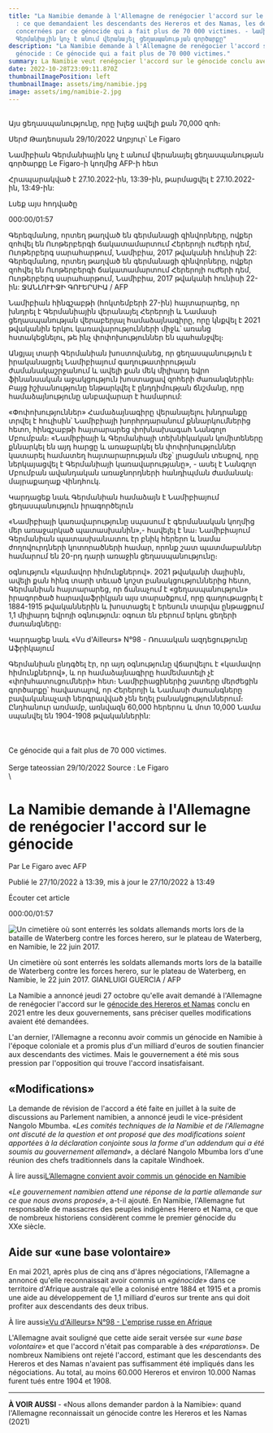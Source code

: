 ```yaml
---
title: "La Namibie demande à l'Allemagne de renégocier l'accord sur le génocide
  : ce que demandaient les descendants des Hereros et des Namas, les deux tribus
  concernées par ce génocide qui a fait plus de 70 000 victimes. - Նամիբիան
  Գերմանիային կոչ է անում վերանայել ցեղասպանության գործարքը"
description: "La Namibie demande à l'Allemagne de renégocier l'accord sur le
  génocide : Ce génocide qui a fait plus de 70 000 victimes."
summary: La Namibie veut renégocier l'accord sur le génocide conclu avec l'Allemagne.
date: 2022-10-28T23:09:11.870Z
thumbnailImagePosition: left
thumbnailImage: assets/img/namibie.jpg
image: assets/img/namibie-2.jpg
---
```

\
Այս ցեղասպանությունը, որը խլեց ավելի քան 70,000 զոհ։

Սերժ Թադեոսյան 29/10/2022 Աղբյուր՝ Le Figaro

Նամիբիան Գերմանիային կոչ է անում վերանայել ցեղասպանության գործարքը
Le Figaro-ի կողմից AFP-ի հետ

Հրապարակված է 27.10.2022-ին, 13:39-ին, թարմացվել է 27.10.2022-ին, 13:49-ին:

Լսեք այս հոդվածը

000:00/01:57

Գերեզմանոց, որտեղ թաղված են գերմանացի զինվորները, ովքեր զոհվել են Ուոթերբերգի ճակատամարտում Հերերոյի ուժերի դեմ, Ուոթերբերգ սարահարթում, Նամիբիա, 2017 թվականի հունիսի 22:
Գերեզմանոց, որտեղ թաղված են գերմանացի զինվորները, ովքեր զոհվել են Ուոթերբերգի ճակատամարտում Հերերոյի ուժերի դեմ, Ուոթերբերգ սարահարթում, Նամիբիա, 2017 թվականի հունիսի 22-ին: ՋԱՆԼՈՒԻՋԻ ԳՈՒԵՐՍԻԱ / AFP

Նամիբիան հինգշաբթի (հոկտեմբերի 27-ին) հայտարարեց, որ խնդրել է Գերմանիային վերանայել Հերերոյի և Նամասի ցեղասպանության վերաբերյալ համաձայնագիրը, որը կնքվել է 2021 թվականին երկու կառավարությունների միջև՝ առանց հստակեցնելու, թե ինչ փոփոխություններ են պահանջվել։

Անցյալ տարի Գերմանիան խոստովանեց, որ ցեղասպանություն է իրականացրել Նամիբիայում գաղութատիրության ժամանակաշրջանում և ավելի քան մեկ միլիարդ եվրո ֆինանսական աջակցություն խոստացավ զոհերի ժառանգներին։ Բայց իշխանությունը ենթարկվել է ընդդիմության ճնշմանը, որը համաձայնությունը անբավարար է համարում:

«Փոփոխություններ»
Համաձայնագիրը վերանայելու խնդրանքը տրվել է հուլիսին՝ Նամիբիայի խորհրդարանում քննարկումներից հետո, հինգշաբթի հայտարարեց փոխնախագահ Նանգոլո Մբումբան։ «Նամիբիայի և Գերմանիայի տեխնիկական կոմիտեները քննարկել են այդ հարցը և առաջարկել են փոփոխություններ կատարել համատեղ հայտարարության մեջ՝ լրացման տեսքով, որը ներկայացվել է Գերմանիայի կառավարությանը», - ասել է Նանգոլո Մբումբան ավանդական առաջնորդների հանդիպման ժամանակ։ մայրաքաղաք Վինդհուկ.

Կարդացեք նաև Գերմանիան համաձայն է Նամիբիայում ցեղասպանություն իրագործելուն

«Նամիբիայի կառավարությունը սպասում է գերմանական կողմից մեր առաջարկած պատասխանին»,- հավելել է նա։ Նամիբիայում Գերմանիան պատասխանատու էր բնիկ հերերո և նամա ժողովուրդների կոտորածների համար, որոնք շատ պատմաբաններ համարում են 20-րդ դարի առաջին ցեղասպանությունը։

օգնություն «կամավոր հիմունքներով».
2021 թվականի մայիսին, ավելի քան հինգ տարի տեւած կոշտ բանակցություններից հետո, Գերմանիան հայտարարեց, որ ճանաչում է «ցեղասպանություն» իրագործած հարավաֆրիկյան այս տարածքում, որը գաղութացրել է 1884-1915 թվականներին և խոստացել է երեսուն տարվա ընթացքում 1,1 միլիարդ եվրոյի օգնություն: օգուտ են բերում երկու ցեղերի ժառանգները։

Կարդացեք նաև «Vu d'Ailleurs» N°98 - Ռուսական ազդեցությունը Աֆրիկայում

Գերմանիան ընդգծել էր, որ այդ օգնությունը վճարվելու է «կամավոր հիմունքներով», և որ համաձայնագիրը համեմատելի չէ «փոխհատուցումների» հետ։ Նամիբիացիներից շատերը մերժեցին գործարքը՝ հավատալով, որ Հերերոյի և Նամասի ժառանգները բավականաչափ ներգրավված չեն եղել բանակցություններում։ Ընդհանուր առմամբ, առնվազն 60,000 հերերոս և մոտ 10,000 Նամա սպանվել են 1904-1908 թվականներին:\
\
\
\
Ce génocide qui a fait plus de 70 000 victimes.\
\
S﻿erge tateossian 29/10/2022   Source : Le Figaro\
\

<!--StartFragment-->

# La Namibie demande à l'Allemagne de renégocier l'accord sur le génocide

Par Le Figaro avec AFP

Publié le 27/10/2022 à 13:39, mis à jour le 27/10/2022 à 13:49

Écouter cet article

000:00/01:57

![Un cimetière où sont enterrés les soldats allemands morts lors de la bataille de Waterberg contre les forces herero, sur le plateau de Waterberg, en Namibie, le 22 juin 2017.](<>)

Un cimetière où sont enterrés les soldats allemands morts lors de la bataille de Waterberg contre les forces herero, sur le plateau de Waterberg, en Namibie, le 22 juin 2017. GIANLUIGI GUERCIA / AFP

La Namibie a annoncé jeudi 27 octobre qu'elle avait demandé à l'Allemagne de renégocier l'accord sur le [génocide des Hereros et Namas](https://www.lefigaro.fr/arts-expositions/2018/03/26/03015-20180326ARTFIG00021-expo-photo-hereros-et-des-nama-l-enfer-en-couleurs.php) conclu en 2021 entre les deux gouvernements, sans préciser quelles modifications avaient été demandées.

L'an dernier, l'Allemagne a reconnu avoir commis un génocide en Namibie à l'époque coloniale et a promis plus d'un milliard d'euros de soutien financier aux descendants des victimes. Mais le gouvernement a été mis sous pression par l'opposition qui trouve l'accord insatisfaisant.

## «Modifications»

La demande de révision de l'accord a été faite en juillet à la suite de discussions au Parlement namibien, a annoncé jeudi le vice-président Nangolo Mbumba. «*Les comités techniques de la Namibie et de l'Allemagne ont discuté de la question et ont proposé que des modifications soient apportées à la déclaration conjointe sous la forme d'un addendum qui a été soumis au gouvernement allemand*», a déclaré Nangolo Mbumba lors d'une réunion des chefs traditionnels dans la capitale Windhoek.

À lire aussi[L’Allemagne convient avoir commis un génocide en Namibie](https://www.lefigaro.fr/international/l-allemagne-convient-avoir-commis-un-genocide-en-namibie-20210528)

«*Le gouvernement namibien attend une réponse de la partie allemande sur ce que nous avons proposé*», a-t-il ajouté. En Namibie, l'Allemagne fut responsable de massacres des peuples indigènes Herero et Nama, ce que de nombreux historiens considèrent comme le premier génocide du XXe siècle.

## Aide sur «une base volontaire»

En mai 2021, après plus de cinq ans d'âpres négociations, l'Allemagne a annoncé qu'elle reconnaissait avoir commis un «*génocide*» dans ce territoire d'Afrique australe qu'elle a colonisé entre 1884 et 1915 et a promis une aide au développement de 1,1 milliard d'euros sur trente ans qui doit profiter aux descendants des deux tribus.

À lire aussi[«Vu d'Ailleurs» N°98 - L'emprise russe en Afrique](https://www.lefigaro.fr/international/vu-d-ailleurs-n098-l-emprise-russe-en-afrique-20221015)

L'Allemagne avait souligné que cette aide serait versée sur «*une base volontaire*» et que l'accord n'était pas comparable à des «*réparations*». De nombreux Namibiens ont rejeté l'accord, estimant que les descendants des Hereros et des Namas n'avaient pas suffisamment été impliqués dans les négociations. Au total, au moins 60.000 Hereros et environ 10.000 Namas furent tués entre 1904 et 1908.

- - -

**À VOIR AUSSI** - «Nous allons demander pardon à la Namibie»: quand l'Allemagne reconnaissait un génocide contre les Hereros et les Namas (2021)

<!--EndFragment-->